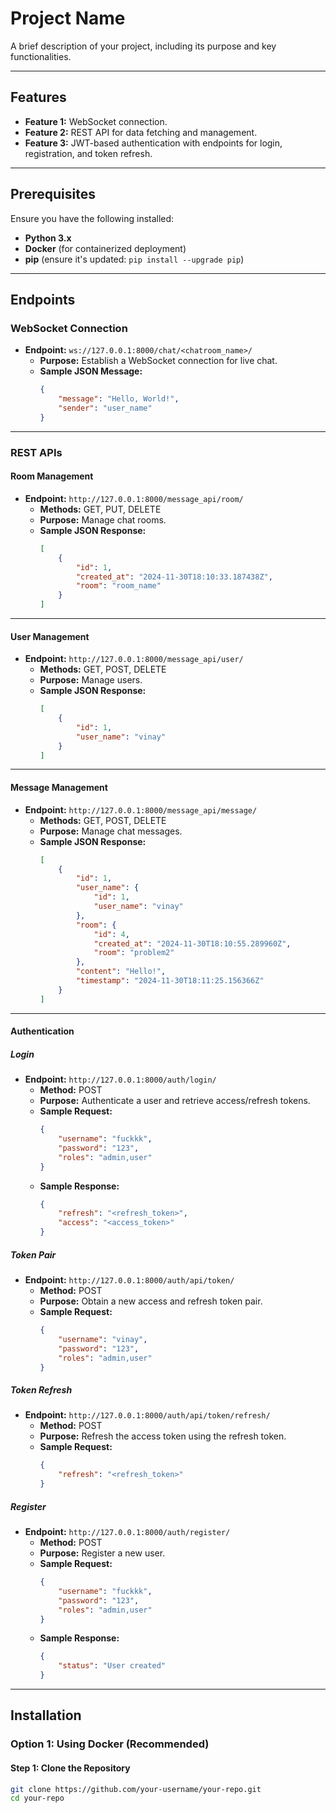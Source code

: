 # Project Name

A brief description of your project, including its purpose and key functionalities.

---

## Features

- **Feature 1:** WebSocket connection.
- **Feature 2:** REST API for data fetching and management.
- **Feature 3:** JWT-based authentication with endpoints for login, registration, and token refresh.

---

## Prerequisites

Ensure you have the following installed:

- **Python 3.x**
- **Docker** (for containerized deployment)
- **pip** (ensure it's updated: `pip install --upgrade pip`)

---

## Endpoints

### **WebSocket Connection**
- **Endpoint:** `ws://127.0.0.1:8000/chat/<chatroom_name>/`  
  - **Purpose:** Establish a WebSocket connection for live chat.
  - **Sample JSON Message:**
    ```json
    {
        "message": "Hello, World!",
        "sender": "user_name"
    }
    ```

---

### **REST APIs**

#### **Room Management**
- **Endpoint:** `http://127.0.0.1:8000/message_api/room/`  
  - **Methods:** GET, PUT, DELETE
  - **Purpose:** Manage chat rooms.
  - **Sample JSON Response:**
    ```json
    [
        {
            "id": 1,
            "created_at": "2024-11-30T18:10:33.187438Z",
            "room": "room_name"
        }
    ]
    ```

---

#### **User Management**
- **Endpoint:** `http://127.0.0.1:8000/message_api/user/`  
  - **Methods:** GET, POST, DELETE
  - **Purpose:** Manage users.
  - **Sample JSON Response:**
    ```json
    [
        {
            "id": 1,
            "user_name": "vinay"
        }
    ]
    ```

---

#### **Message Management**
- **Endpoint:** `http://127.0.0.1:8000/message_api/message/`  
  - **Methods:** GET, POST, DELETE
  - **Purpose:** Manage chat messages.
  - **Sample JSON Response:**
    ```json
    [
        {
            "id": 1,
            "user_name": {
                "id": 1,
                "user_name": "vinay"
            },
            "room": {
                "id": 4,
                "created_at": "2024-11-30T18:10:55.289960Z",
                "room": "problem2"
            },
            "content": "Hello!",
            "timestamp": "2024-11-30T18:11:25.156366Z"
        }
    ]
    ```

---

#### **Authentication**

##### **Login**
- **Endpoint:** `http://127.0.0.1:8000/auth/login/`  
  - **Method:** POST
  - **Purpose:** Authenticate a user and retrieve access/refresh tokens.
  - **Sample Request:**
    ```json
    {
        "username": "fuckkk",
        "password": "123",
        "roles": "admin,user"
    }
    ```
  - **Sample Response:**
    ```json
    {
        "refresh": "<refresh_token>",
        "access": "<access_token>"
    }
    ```

##### **Token Pair**
- **Endpoint:** `http://127.0.0.1:8000/auth/api/token/`  
  - **Method:** POST
  - **Purpose:** Obtain a new access and refresh token pair.
  - **Sample Request:**
    ```json
    {
        "username": "vinay",
        "password": "123",
        "roles": "admin,user"
    }
    ```

##### **Token Refresh**
- **Endpoint:** `http://127.0.0.1:8000/auth/api/token/refresh/`  
  - **Method:** POST
  - **Purpose:** Refresh the access token using the refresh token.
  - **Sample Request:**
    ```json
    {
        "refresh": "<refresh_token>"
    }
    ```

##### **Register**
- **Endpoint:** `http://127.0.0.1:8000/auth/register/`  
  - **Method:** POST
  - **Purpose:** Register a new user.
  - **Sample Request:**
    ```json
    {
        "username": "fuckkk",
        "password": "123",
        "roles": "admin,user"
    }
    ```
  - **Sample Response:**
    ```json
    {
        "status": "User created"
    }
    ```

---

## Installation

### **Option 1: Using Docker (Recommended)**

#### Step 1: Clone the Repository
```bash
git clone https://github.com/your-username/your-repo.git
cd your-repo
